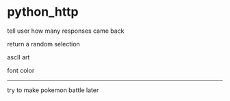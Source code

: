 # python_http

tell user how many responses came back

return a random selection 

ascII art 

font color 


**************************
try to make pokemon battle later 